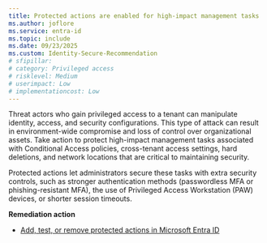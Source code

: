 ```yaml
---
title: Protected actions are enabled for high-impact management tasks
ms.author: joflore
ms.service: entra-id
ms.topic: include
ms.date: 09/23/2025
ms.custom: Identity-Secure-Recommendation
# sfipillar: 
# category: Privileged access
# risklevel: Medium
# userimpact: Low
# implementationcost: Low
---
```

Threat actors who gain privileged access to a tenant can manipulate identity, access, and security configurations. This type of attack can result in environment-wide compromise and loss of control over organizational assets. Take action to protect high-impact management tasks associated with Conditional Access policies, cross-tenant access settings, hard deletions, and network locations that are critical to maintaining security.

Protected actions let administrators secure these tasks with extra security controls, such as stronger authentication methods (passwordless MFA or phishing-resistant MFA), the use of Privileged Access Workstation (PAW) devices, or shorter session timeouts.

**Remediation action**

- [Add, test, or remove protected actions in Microsoft Entra ID](/entra/identity/role-based-access-control/protected-actions-add)
